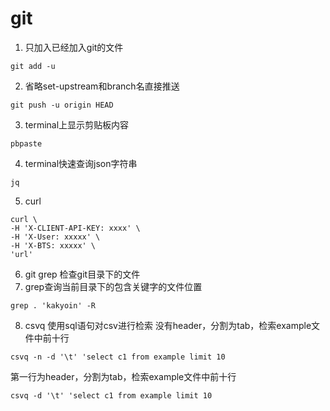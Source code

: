 # git
1. 只加入已经加入git的文件
```
git add -u
```
2. 省略set-upstream和branch名直接推送
```
git push -u origin HEAD
```
3. terminal上显示剪贴板内容
```
pbpaste
```
4. terminal快速查询json字符串
```
jq
```
5. curl
```
curl \
-H 'X-CLIENT-API-KEY: xxxx' \
-H 'X-User: xxxxx' \
-H 'X-BTS: xxxxx' \
'url'
```
6. git grep 检查git目录下的文件
7. grep查询当前目录下的包含关键字的文件位置
```
grep . 'kakyoin' -R
```
8. csvq 使用sql语句对csv进行检索
没有header，分割为tab，检索example文件中前十行
```
csvq -n -d '\t' 'select c1 from example limit 10
```
第一行为header，分割为tab，检索example文件中前十行
```
csvq -d '\t' 'select c1 from example limit 10
```